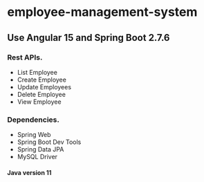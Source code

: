 # employee-management-system

## Use Angular 15 and Spring Boot 2.7.6
### Rest APIs.
- List Employee
- Create Employee
- Update Employees
- Delete Employee
- View Employee

### Dependencies.
- Spring Web
- Spring Boot Dev Tools
- Spring Data JPA
- MySQL Driver

#### Java version 11
